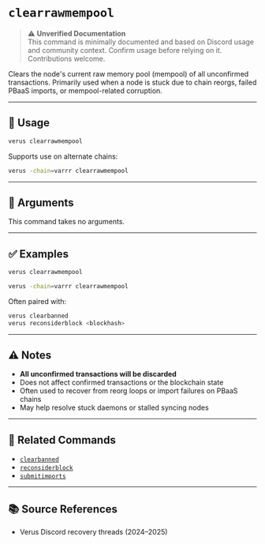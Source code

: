 # `clearrawmempool`

> ⚠️ **Unverified Documentation**  
> This command is minimally documented and based on Discord usage and community context. Confirm usage before relying on it. Contributions welcome.

Clears the node's current raw memory pool (mempool) of all unconfirmed transactions. Primarily used when a node is stuck due to chain reorgs, failed PBaaS imports, or mempool-related corruption.

---

## 🔧 Usage
```bash
verus clearrawmempool
```

Supports use on alternate chains:
```bash
verus -chain=varrr clearrawmempool
```

---

## 🧾 Arguments

This command takes no arguments.

---

## ✅ Examples

```bash
verus clearrawmempool
```

```bash
verus -chain=varrr clearrawmempool
```

Often paired with:
```bash
verus clearbanned
verus reconsiderblock <blockhash>
```

---

## ⚠️ Notes
- **All unconfirmed transactions will be discarded**
- Does not affect confirmed transactions or the blockchain state
- Often used to recover from reorg loops or import failures on PBaaS chains
- May help resolve stuck daemons or stalled syncing nodes

---

## 🔗 Related Commands
- [`clearbanned`](./clearbanned.md)
- [`reconsiderblock`](./reconsiderblock.md)
- [`submitimports`](./submitimports.md)

---

## 📚 Source References
- Verus Discord recovery threads (2024–2025)
